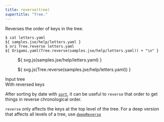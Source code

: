 ```yaml
---
title: reverse(tree)
supertitle: "Tree."
---
```


Reverses the order of keys in the tree.

```console
$ cat letters.yaml
${ samples.jse/help/letters.yaml }
$ ori Tree.reverse letters.yaml
${ Origami.yaml(Tree.reverse(samples.jse/help/letters.yaml)) + "\n" }
```

<div class="sideBySide">
  <figure>
    ${ svg.js(samples.jse/help/letters.yaml) }
  </figure>
  <figure>
    ${ svg.js(Tree.reverse(samples.jse/help/letters.yaml)) }
  </figure>
  <figcaption>Input tree</figcaption>
  <figcaption>With reversed keys</figcaption>
</div>

After sorting by date with [`sort`](sort.html), it can be useful to `reverse` that order to get things in reverse chronological order.

`reverse` only affects the keys at the top level of the tree. For a deep version that affects all levels of a tree, use [`deepReverse`](deepReverse.html)
